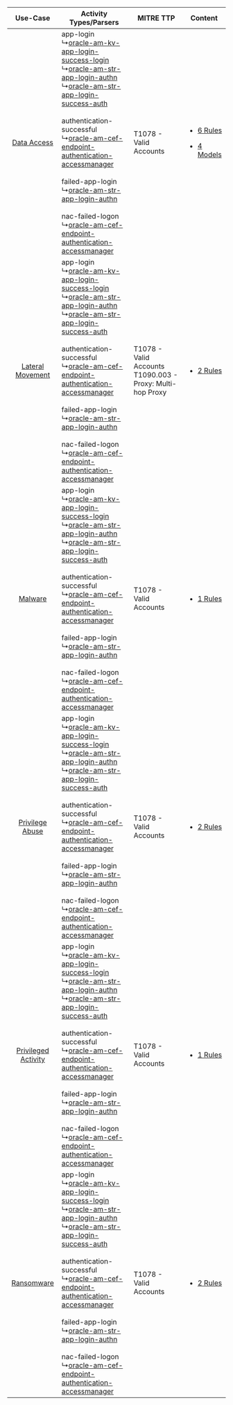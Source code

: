 |    Use-Case    | Activity Types/Parsers    | MITRE TTP    | Content    |
|:----:| ---- | ---- | ---- |
|         [Data Access](../../../UseCases/uc_data_access.md)         |  app-login<br> ↳[oracle-am-kv-app-login-success-login](Ps/pC_oracleamkvapploginsuccesslogin.md)<br> ↳[oracle-am-str-app-login-authn](Ps/pC_oracleamstrapploginauthn.md)<br> ↳[oracle-am-str-app-login-success-auth](Ps/pC_oracleamstrapploginsuccessauth.md)<br><br> authentication-successful<br> ↳[oracle-am-cef-endpoint-authentication-accessmanager](Ps/pC_oracleamcefendpointauthenticationaccessmanager.md)<br><br> failed-app-login<br> ↳[oracle-am-str-app-login-authn](Ps/pC_oracleamstrapploginauthn.md)<br><br> nac-failed-logon<br> ↳[oracle-am-cef-endpoint-authentication-accessmanager](Ps/pC_oracleamcefendpointauthenticationaccessmanager.md)<br> | T1078 - Valid Accounts<br>    | [<ul><li>6 Rules</li></ul><ul><li>4 Models</li></ul>](RM/r_m_oracle_oracle_access_management_Data_Access.md) |
|    [Lateral Movement](../../../UseCases/uc_lateral_movement.md)    |  app-login<br> ↳[oracle-am-kv-app-login-success-login](Ps/pC_oracleamkvapploginsuccesslogin.md)<br> ↳[oracle-am-str-app-login-authn](Ps/pC_oracleamstrapploginauthn.md)<br> ↳[oracle-am-str-app-login-success-auth](Ps/pC_oracleamstrapploginsuccessauth.md)<br><br> authentication-successful<br> ↳[oracle-am-cef-endpoint-authentication-accessmanager](Ps/pC_oracleamcefendpointauthenticationaccessmanager.md)<br><br> failed-app-login<br> ↳[oracle-am-str-app-login-authn](Ps/pC_oracleamstrapploginauthn.md)<br><br> nac-failed-logon<br> ↳[oracle-am-cef-endpoint-authentication-accessmanager](Ps/pC_oracleamcefendpointauthenticationaccessmanager.md)<br> | T1078 - Valid Accounts<br>T1090.003 - Proxy: Multi-hop Proxy<br> | [<ul><li>2 Rules</li></ul>](RM/r_m_oracle_oracle_access_management_Lateral_Movement.md)    |
|    [Malware](../../../UseCases/uc_malware.md)    |  app-login<br> ↳[oracle-am-kv-app-login-success-login](Ps/pC_oracleamkvapploginsuccesslogin.md)<br> ↳[oracle-am-str-app-login-authn](Ps/pC_oracleamstrapploginauthn.md)<br> ↳[oracle-am-str-app-login-success-auth](Ps/pC_oracleamstrapploginsuccessauth.md)<br><br> authentication-successful<br> ↳[oracle-am-cef-endpoint-authentication-accessmanager](Ps/pC_oracleamcefendpointauthenticationaccessmanager.md)<br><br> failed-app-login<br> ↳[oracle-am-str-app-login-authn](Ps/pC_oracleamstrapploginauthn.md)<br><br> nac-failed-logon<br> ↳[oracle-am-cef-endpoint-authentication-accessmanager](Ps/pC_oracleamcefendpointauthenticationaccessmanager.md)<br> | T1078 - Valid Accounts<br>    | [<ul><li>1 Rules</li></ul>](RM/r_m_oracle_oracle_access_management_Malware.md)    |
|     [Privilege Abuse](../../../UseCases/uc_privilege_abuse.md)     |  app-login<br> ↳[oracle-am-kv-app-login-success-login](Ps/pC_oracleamkvapploginsuccesslogin.md)<br> ↳[oracle-am-str-app-login-authn](Ps/pC_oracleamstrapploginauthn.md)<br> ↳[oracle-am-str-app-login-success-auth](Ps/pC_oracleamstrapploginsuccessauth.md)<br><br> authentication-successful<br> ↳[oracle-am-cef-endpoint-authentication-accessmanager](Ps/pC_oracleamcefendpointauthenticationaccessmanager.md)<br><br> failed-app-login<br> ↳[oracle-am-str-app-login-authn](Ps/pC_oracleamstrapploginauthn.md)<br><br> nac-failed-logon<br> ↳[oracle-am-cef-endpoint-authentication-accessmanager](Ps/pC_oracleamcefendpointauthenticationaccessmanager.md)<br> | T1078 - Valid Accounts<br>    | [<ul><li>2 Rules</li></ul>](RM/r_m_oracle_oracle_access_management_Privilege_Abuse.md)    |
| [Privileged Activity](../../../UseCases/uc_privileged_activity.md) |  app-login<br> ↳[oracle-am-kv-app-login-success-login](Ps/pC_oracleamkvapploginsuccesslogin.md)<br> ↳[oracle-am-str-app-login-authn](Ps/pC_oracleamstrapploginauthn.md)<br> ↳[oracle-am-str-app-login-success-auth](Ps/pC_oracleamstrapploginsuccessauth.md)<br><br> authentication-successful<br> ↳[oracle-am-cef-endpoint-authentication-accessmanager](Ps/pC_oracleamcefendpointauthenticationaccessmanager.md)<br><br> failed-app-login<br> ↳[oracle-am-str-app-login-authn](Ps/pC_oracleamstrapploginauthn.md)<br><br> nac-failed-logon<br> ↳[oracle-am-cef-endpoint-authentication-accessmanager](Ps/pC_oracleamcefendpointauthenticationaccessmanager.md)<br> | T1078 - Valid Accounts<br>    | [<ul><li>1 Rules</li></ul>](RM/r_m_oracle_oracle_access_management_Privileged_Activity.md)    |
|          [Ransomware](../../../UseCases/uc_ransomware.md)          |  app-login<br> ↳[oracle-am-kv-app-login-success-login](Ps/pC_oracleamkvapploginsuccesslogin.md)<br> ↳[oracle-am-str-app-login-authn](Ps/pC_oracleamstrapploginauthn.md)<br> ↳[oracle-am-str-app-login-success-auth](Ps/pC_oracleamstrapploginsuccessauth.md)<br><br> authentication-successful<br> ↳[oracle-am-cef-endpoint-authentication-accessmanager](Ps/pC_oracleamcefendpointauthenticationaccessmanager.md)<br><br> failed-app-login<br> ↳[oracle-am-str-app-login-authn](Ps/pC_oracleamstrapploginauthn.md)<br><br> nac-failed-logon<br> ↳[oracle-am-cef-endpoint-authentication-accessmanager](Ps/pC_oracleamcefendpointauthenticationaccessmanager.md)<br> | T1078 - Valid Accounts<br>    | [<ul><li>2 Rules</li></ul>](RM/r_m_oracle_oracle_access_management_Ransomware.md)    |